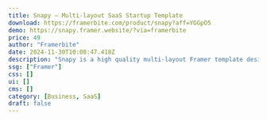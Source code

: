 ```yaml
---
title: Snapy — Multi-layout SaaS Startup Template
download: https://framerbite.com/product/snapy?aff=YGGpO5
demo: https://snapy.framer.website/?via=framerbite
price: 49
author: "Framerbite"
date: 2024-11-30T10:08:47.418Z
description: "Snapy is a high quality multi-layout Framer template designed for SaaS websites. It has 4 unique homepage variations & 27 complete pages that are necessary for any SaaS website. Now launch your SaaS website in Framer within a day."
ssg: ["Framer"]
css: []
ui: []
cms: []
category: [Business, SaaS]
draft: false
---
```

